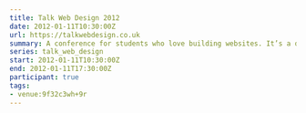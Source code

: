 ```yaml
---
title: Talk Web Design 2012
date: 2012-01-11T10:30:00Z
url: https://talkwebdesign.co.uk
summary: A conference for students who love building websites. It’s a day of talks on inspiration, design and web and it’s free.
series: talk_web_design
start: 2012-01-11T10:30:00Z
end: 2012-01-11T17:30:00Z
participant: true
tags:
- venue:9f32c3wh+9r
---
```

